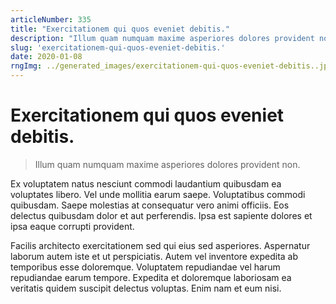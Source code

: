 ```yaml
---
articleNumber: 335
title: "Exercitationem qui quos eveniet debitis."
description: "Illum quam numquam maxime asperiores dolores provident non."
slug: 'exercitationem-qui-quos-eveniet-debitis.'
date: 2020-01-08
rngImg: ../generated_images/exercitationem-qui-quos-eveniet-debitis..jpg
---
```


# Exercitationem qui quos eveniet debitis.

> Illum quam numquam maxime asperiores dolores provident non.

Ex voluptatem natus nesciunt commodi laudantium quibusdam ea voluptates libero. Vel unde mollitia earum saepe. Voluptatibus commodi quibusdam. Saepe molestias at consequatur vero animi officiis. Eos delectus quibusdam dolor et aut perferendis. Ipsa est sapiente dolores et ipsa eaque corrupti provident.
 Facilis architecto exercitationem sed qui eius sed asperiores. Aspernatur laborum autem iste et ut perspiciatis. Autem vel inventore expedita ab temporibus esse doloremque. Voluptatem repudiandae vel harum repudiandae earum tempore. Expedita et doloremque laboriosam ea veritatis quidem suscipit delectus voluptas. Enim nam et eum nisi.
